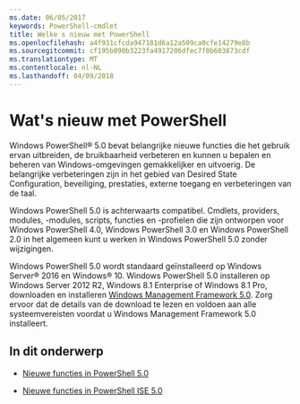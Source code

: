 ```yaml
---
ms.date: 06/05/2017
keywords: PowerShell-cmdlet
title: Welke s nieuw met PowerShell
ms.openlocfilehash: a4f931cfcda947181d6a12a509ca0cfe14279e8b
ms.sourcegitcommit: cf195b090b3223fa4917206dfec7f0b603873cdf
ms.translationtype: MT
ms.contentlocale: nl-NL
ms.lasthandoff: 04/09/2018
---
```

# <a name="what39s-new-with-powershell"></a>Wat&#39;s nieuw met PowerShell
Windows PowerShell® 5.0 bevat belangrijke nieuwe functies die het gebruik ervan uitbreiden, de bruikbaarheid verbeteren en kunnen u bepalen en beheren van Windows-omgevingen gemakkelijker en uitvoerig.  De belangrijke verbeteringen zijn in het gebied van Desired State Configuration, beveiliging, prestaties, externe toegang en verbeteringen van de taal.

Windows PowerShell 5.0 is achterwaarts compatibel. Cmdlets, providers, modules, -modules, scripts, functies en -profielen die zijn ontworpen voor Windows PowerShell 4.0, Windows PowerShell 3.0 en Windows PowerShell 2.0 in het algemeen kunt u werken in Windows PowerShell 5.0 zonder wijzigingen.

Windows PowerShell 5.0 wordt standaard geïnstalleerd op Windows Server® 2016 en Windows® 10. Windows PowerShell 5.0 installeren op Windows Server 2012 R2, Windows 8.1 Enterprise of Windows 8.1 Pro, downloaden en installeren [Windows Management Framework 5.0](https://go.microsoft.com/fwlink/?linkid=830436). Zorg ervoor dat de details van de download te lezen en voldoen aan alle systeemvereisten voordat u Windows Management Framework 5.0 installeert.

## <a name="in-this-topic"></a>In dit onderwerp

- [Nieuwe functies in PowerShell 5.0](What-s-New-in-Windows-PowerShell-50.md)

- [Nieuwe functies in PowerShell ISE 5.0](What-s-New-in-the-PowerShell-50-ISE.md)

<!--
- New features in Windows PowerShell 4.0

- New features in Windows PowerShell 3.0
-->
